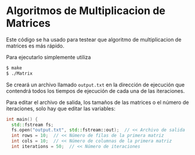 # Algoritmos de Multiplicacion de Matrices
Este código se ha usado para testear que algoritmo de multiplicacion de matrices es más rápido.

Para ejecutarlo simplemente utiliza
```bash
$ make
$ ./Matrix
```
Se creará un archivo llamado `output.txt` en la dirección de ejecución que contendrá todos los tiempos de ejecución de cada una de las iteraciones.

Para editar el archivo de salida, los tamaños de las matrices o el número de iteraciones, solo hay que editar las variables:
```c++
int main() {
  std::fstream fs;
  fs.open("output.txt", std::fstream::out);  // << Archivo de salida
  int rows = 10;  // << Número de filas de la primera matriz
  int cols = 10;  // << Número de columnas de la primera matriz
  int iterations = 50;  // << Número de iteraciones
```


